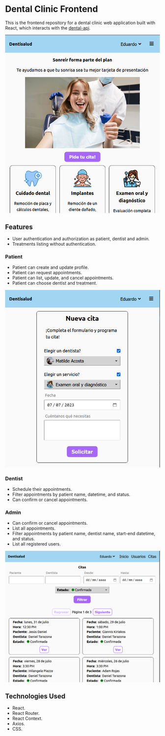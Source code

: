 # Dental Clinic Frontend

This is the frontend repository for a dental clinic web application built with React, which interacts with the [dental-api](https://github.com/Edkiri/dental-api).

![Home](./assets/home.png)

## Features

- User authentication and authorization as patient, dentist and admin.
- Treatments listing without authentication.

### Patient
- Patient can create and update profile.
- Patient can request appointments.
- Patient can list, update, and cancel appointments.
- Patient can choose dentist and treatment.

![Request appointment](./assets/new-appointment.png)
  
### Dentist
- Schedule their appointments.
- Filter appointments by patient name, datetime, and status.
- Can confirm or cancel appointments.

### Admin
- Can confirm or cancel appointments.
- List all appointments.
- Filter appointments by patient name, dentist name, start-end datetime, and status.
- List all registered users.

![Request appointment](./assets/filters.png)

## Technologies Used

- React.
- React Router.
- React Context.
- Axios.
- CSS.